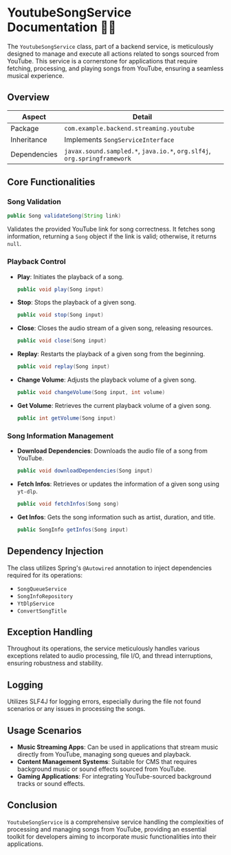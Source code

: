 # YoutubeSongService Documentation 🎵🎥

The `YoutubeSongService` class, part of a backend service, is meticulously designed to manage and execute all actions related to songs sourced from YouTube. This service is a cornerstone for applications that require fetching, processing, and playing songs from YouTube, ensuring a seamless musical experience.

## Overview

| Aspect             | Detail                                           |
|--------------------|--------------------------------------------------|
| Package            | `com.example.backend.streaming.youtube`          |
| Inheritance        | Implements `SongServiceInterface`                |
| Dependencies       | `javax.sound.sampled.*`, `java.io.*`, `org.slf4j`, `org.springframework` |

## Core Functionalities

### Song Validation
```java
public Song validateSong(String link)
```
Validates the provided YouTube link for song correctness. It fetches song information, returning a `Song` object if the link is valid; otherwise, it returns `null`.

### Playback Control
- **Play**: Initiates the playback of a song.
    ```java
    public void play(Song input)
    ```
- **Stop**: Stops the playback of a given song.
    ```java
    public void stop(Song input)
    ```
- **Close**: Closes the audio stream of a given song, releasing resources.
    ```java
    public void close(Song input)
    ```
- **Replay**: Restarts the playback of a given song from the beginning.
    ```java
    public void replay(Song input)
    ```
- **Change Volume**: Adjusts the playback volume of a given song.
    ```java
    public void changeVolume(Song input, int volume)
    ```
- **Get Volume**: Retrieves the current playback volume of a given song.
    ```java
    public int getVolume(Song input)
    ```

### Song Information Management
- **Download Dependencies**: Downloads the audio file of a song from YouTube.
    ```java
    public void downloadDependencies(Song input)
    ```
- **Fetch Infos**: Retrieves or updates the information of a given song using `yt-dlp`.
    ```java
    public void fetchInfos(Song song)
    ```
- **Get Infos**: Gets the song information such as artist, duration, and title.
    ```java
    public SongInfo getInfos(Song input)
    ```

## Dependency Injection

The class utilizes Spring's `@Autowired` annotation to inject dependencies required for its operations:

- `SongQueueService`
- `SongInfoRepository`
- `YtDlpService`
- `ConvertSongTitle`

## Exception Handling

Throughout its operations, the service meticulously handles various exceptions related to audio processing, file I/O, and thread interruptions, ensuring robustness and stability.

## Logging

Utilizes SLF4J for logging errors, especially during the file not found scenarios or any issues in processing the songs.

## Usage Scenarios

- **Music Streaming Apps**: Can be used in applications that stream music directly from YouTube, managing song queues and playback.
- **Content Management Systems**: Suitable for CMS that requires background music or sound effects sourced from YouTube.
- **Gaming Applications**: For integrating YouTube-sourced background tracks or sound effects.

## Conclusion

`YoutubeSongService` is a comprehensive service handling the complexities of processing and managing songs from YouTube, providing an essential toolkit for developers aiming to incorporate music functionalities into their applications.